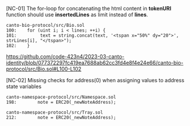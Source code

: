 [NC-01] The for-loop for concatenating the html content in **tokenURI** function should use **insertedLines** as limit instead of **lines**.

```
canto-bio-protocol/src/Bio.sol
100:    for (uint i; i < lines; ++i) {
101:         text = string.concat(text, '<tspan x="50%" dy="20">', strLines[i], "</tspan>");
102:    }
```
https://github.com/code-423n4/2023-03-canto-identity/blob/077372297fc419ea7688ab62cc3fd4e8f4e24e66/canto-bio-protocol/src/Bio.sol#L100-L102

[NC-02] Missing checks for address(0) when assigning values to address state variables

```
canto-namespace-protocol/src/Namespace.sol
198:        note = ERC20(_newNoteAddress);

canto-namespace-protocol/src/Tray.sol
212:        note = ERC20(_newNoteAddress);
```
